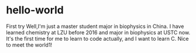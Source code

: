 # hello-world
First try
Well,I'm just a master student major in biophysics in China. I have learned chemistry at LZU before 2016 and major in biophysics at USTC now.
It's the first time for me to learn to code actually, and I want to learn C.
Nice to meet the world1!

